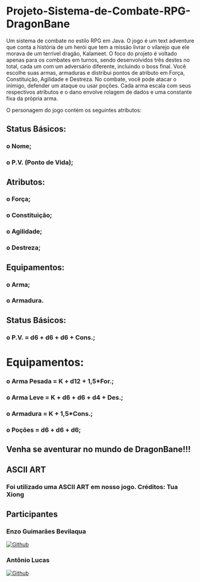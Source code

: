 # Projeto-Sistema-de-Combate-RPG-DragonBane

Um sistema de combate no estilo RPG em Java. O jogo é um text adventure que conta a história de um herói que tem a missão livrar o vilarejo que ele morava de um terrível dragão, Kalameet. O foco do projeto é voltado apenas para os combates em turnos, sendo desenvolvidos três destes no total, cada um com um adversário diferente, incluindo o boss final. Você escolhe suas armas, armaduras e distribui pontos de atributo em Força, Constituição, Agilidade e Destreza. No combate, você pode atacar o inimigo, defender um ataque ou usar poções. Cada arma escala com seus respectivos atributos e o dano envolve rolagem de dados e uma constante fixa da própria arma.

O personagem do jogo contém os seguintes atributos:
## Status Básicos:
  ### o Nome;
  ### o P.V. (Ponto de Vida);
## Atributos:
  ### o Força;
  ### o Constituição;
  ### o Agilidade;
  ### o Destreza;
## Equipamentos:
  ### o Arma;
  ### o Armadura.

## Status Básicos:
  ### o P.V. = d6 + d6 + d6 + Cons.;
# Equipamentos:
  ### o Arma Pesada = K + d12 + 1,5*For.;
  ### o Arma Leve = K + d6 + d6 + d4 + Des.;
  ### o Armadura = K + 1,5*Cons.;
  ### o Poções = d6 + d6 + d6;

## Venha se aventurar no mundo de DragonBane!!!

## ASCII ART

### Foi utilizado uma ASCII ART em nosso jogo. Créditos: Tua Xiong

## Participantes

### Enzo Guimarães Bevilaqua
[![Github](https://img.shields.io/badge/GitHub-100000?style=for-the-badge&logo=github&logoColor=white)](https://github.com/EnzoGuimaraesBevilaqua) 

### Antônio Lucas
[![Github](https://img.shields.io/badge/GitHub-100000?style=for-the-badge&logo=github&logoColor=white)](https://github.com/Tony38700)
